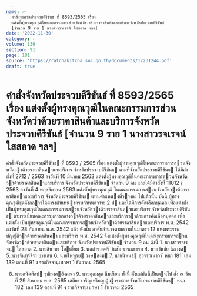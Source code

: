 ```yaml
---
name: >-
  คำสั่งจังหวัดประจวบคีรีขันธ์ ที่ 8593/2565 เรื่อง
  แต่งตั้งผู้ทรงคุณวุฒิในคณะกรรมการส่วนจังหวัดว่าด้วยราคาสินค้าและบริการจังหวัดประจวบคีรีขันธ์
  [จำนวน 9 ราย 1 นางสาวรจเรจน์ ใสสอาด ฯลฯ]
date: '2022-11-30'
category: ง
volume: 139
section: 91
page: 181
source: 'https://ratchakitcha.soc.go.th/documents/17231244.pdf'
draft: true
---
```


# คำสั่งจังหวัดประจวบคีรีขันธ์ ที่ 8593/2565 เรื่อง แต่งตั้งผู้ทรงคุณวุฒิในคณะกรรมการส่วนจังหวัดว่าด้วยราคาสินค้าและบริการจังหวัดประจวบคีรีขันธ์ [จำนวน 9 ราย 1 นางสาวรจเรจน์ ใสสอาด ฯลฯ]

คําสั่งจังหวัดประจวบคีรีขันธ ที่ 8593 / 2565 เรื่อง แต่งตั้งผู้ทรงคุณวุฒิในคณะกรรมการสวนจังหวัดวาด้วยราคาสินคาและบริการ จังหวัดประจวบคีรีขันธ ตามที่จังหวัดประจวบคีรีขันธ ได้มีคําสั่งที่ 2712 / 2563 ลงวันที่ 10 มีนาคม 2563 แต่งตั้งผู้ทรงคุณวุฒิในคณะกรรมการสวนจังหวัดวาด้วยราคาสินคาและบริการ จังหวัดประจวบคีรีขันธ จํานวน 9 คน และได้มีคําสั่งที่ 11012 / 2563 ลงวันที่ 4 พฤศจิกายน 2563 แต่งตั้งผู้ทรงคุณวุฒิ ในคณะกรรมการสวนจังหวัดวาด้วยราคาสินคาและบริการ จังหวัดประจวบคีรีขันธ แทนตําแหนงที่วางลง ไปแล้วนั้น บัดนี้ ผู้ทรงคุณวุฒิชุดดังกลาวได้ดํารงตําแหนงครบกําหนดวาระ 2 ป และได้มีการคัดเลือกบุคคล เพื่อแต่งตั้งเป็นผู้ทรงคุณวุฒิในคณะกรรมการสวนจังหวัดวาด้วยราคาสินคาและบริการ จังหวัดประจวบคีรีขันธ ตามระเบียบคณะกรรมการกลางวาด้วยราคาสินคาและบริการวาด้วยการคัดเลือกบุคคล เพื่อแต่งตั้ง เป็นผู้ทรงคุณวุฒิในคณะกรรมการสวนจังหวัดวาด้วยราคาสินคาและบริการ พ.ศ. 2542 ลงวันที่ 28 กันยายน พ.ศ. 2542 แล้ว ดังนั้น อาศัยอํานาจตามความในมาตรา 12 แห่งพระราชบัญญัติวาด้วยราคาสินคา และบริการ พ.ศ. 2542 จึงแต่งตั้งผู้ทรงคุณวุฒิในคณะกรรมการสวนจังหวัดวาด้วยราคาสินคาและบริการ จังหวัดประจวบคีรีขันธ จํานวน 9 คน ดังนี้ 1. นางสาวรจเรจน ใสสอาด 2. นายสินาทร โอเอี่ยม 3. พลตํารวจตรี วันชัย ธารณธรรม 4. นายวันชัย นิลวงศ 5. นางจันทร์จิรา บางเสน 6. นายไพฑูรย วงษสงฆ 7. นายนิพนธ สุวรรณนาวา ้ หนา 181 ่ เลม 139 ตอนที่ 91 ง ราชกิจจานุเบกษา 1 ธันวาคม 2565

8. นายถนัดศิลป วุฒิวงศอังคณา 9. นายอุดมสุข นิ่มเซียน ทั้งนี้ ตั้งแต่บัดนี้เป็นตนไป สั่ง ณ วันที่ 29 สิงหาคม พ.ศ. 2565 เสถียร เจริญเหรียญ ผู้วาราชการจังหวัดประจวบคีรีขันธ ้ หนา 182 ่ เลม 139 ตอนที่ 91 ง ราชกิจจานุเบกษา 1 ธันวาคม 2565

